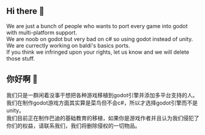 ## Hi there 👋  
We are just a bunch of people who wants to port every game into godot with multi-platform support.  
We are noob on godot but very bad on c# so using godot instead of unity.  
We are currectly working on baldi's basics ports.  
If you think we infringed upon your rights, let us know and we will delete those stuff.  

## 你好啊 👋  
我们只是一群闲着没事干想把各种游戏移植到godot引擎并添加多平台支持的人。  
我们在制作godot游戏方面其实算是菜鸟但不会c#，所以才选择godot引擎而不是unity。  
我们目前正在制作巴迪的基础教育的移植，如果你是游戏作者并且认为我们侵犯了你们的权益，请联系我们，我们将删除侵权的一切物品。  
<!--

**Here are some ideas to get you started:**

🙋‍♀️ A short introduction - what is your organization all about?
🌈 Contribution guidelines - how can the community get involved?
👩‍💻 Useful resources - where can the community find your docs? Is there anything else the community should know?
🍿 Fun facts - what does your team eat for breakfast?
🧙 Remember, you can do mighty things with the power of [Markdown](https://docs.github.com/github/writing-on-github/getting-started-with-writing-and-formatting-on-github/basic-writing-and-formatting-syntax)
-->
